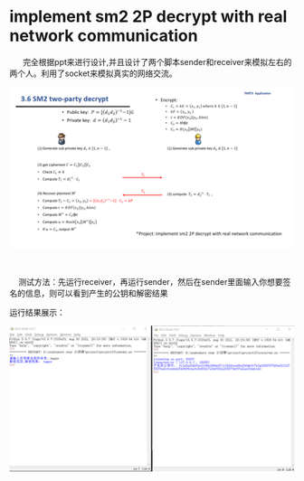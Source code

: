 # implement sm2 2P decrypt with real network communication

      完全根据ppt来进行设计,并且设计了两个脚本sender和receiver来模拟左右的两个人。利用了socket来模拟真实的网络交流。

![是](./ppt.png)

    

    测试方法：先运行receiver，再运行sender，然后在sender里面输入你想要签名的信息，则可以看到产生的公钥和解密结果

运行结果展示：

 ![啊](./成果截图.png)